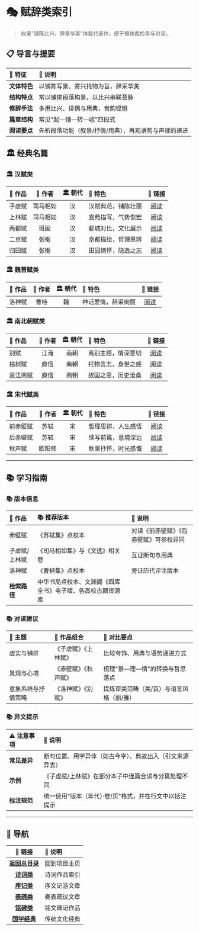 # 🎭 赋辞类索引

> 收录"铺陈比兴、辞章华美"体裁代表作，便于按体裁检索与对读。

## 📋 导言与提要

| 🎯 **特征** | 📝 **说明** |
|:---|:---|
| **文体特色** | 以铺陈写景、寄兴托物为旨，辞采华美 |
| **结构特点** | 常以铺排段落构景，以比兴串联意脉 |
| **修辞手法** | 多用比兴、排偶与用典，音韵铿锵 |
| **篇章结构** | 常见"起—铺—转—收"四段式 |
| **阅读要点** | 先析段落功能（叙景/抒情/用典），再观语势与声律的递进 |

## 🏛️ 经典名篇

### 🏛️ 汉赋类
| 📖 **作品** | 👤 **作者** | 🏛️ **朝代** | 🎯 **特色** | 🔗 **链接** |
|:---|:---:|:---:|:---|:---:|
| 子虚赋 | 司马相如 | 汉 | 汉赋典范，铺陈壮丽 | [阅读](./赋辞/子虚赋.md) |
| 上林赋 | 司马相如 | 汉 | 宫苑描写，气势恢宏 | [阅读](./赋辞/上林赋.md) |
| 两都赋 | 班固 | 汉 | 都城对比，文化展示 | [阅读](./赋辞/两都赋.md) |
| 二京赋 | 张衡 | 汉 | 京都描绘，哲理思辨 | [阅读](./赋辞/二京赋.md) |
| 归田赋 | 张衡 | 汉 | 田园情怀，隐逸之志 | [阅读](./赋辞/归田赋.md) |

### 🏛️ 魏晋赋类
| 📖 **作品** | 👤 **作者** | 🏛️ **朝代** | 🎯 **特色** | 🔗 **链接** |
|:---|:---:|:---:|:---|:---:|
| 洛神赋 | 曹植 | 魏 | 神话爱情，辞采绚丽 | [阅读](./赋辞/洛神赋.md) |

### 🏛️ 南北朝赋类
| 📖 **作品** | 👤 **作者** | 🏛️ **朝代** | 🎯 **特色** | 🔗 **链接** |
|:---|:---:|:---:|:---|:---:|
| 别赋 | 江淹 | 南朝 | 离别主题，情深意切 | [阅读](./赋辞/别赋.md) |
| 枯树赋 | 庾信 | 南朝 | 托物言志，身世之感 | [阅读](./赋辞/枯树赋.md) |
| 哀江南赋 | 庾信 | 南朝 | 故国之思，历史沧桑 | [阅读](./赋辞/哀江南赋.md) |

### 🏛️ 宋代赋类
| 📖 **作品** | 👤 **作者** | 🏛️ **朝代** | 🎯 **特色** | 🔗 **链接** |
|:---|:---:|:---:|:---|:---:|
| 前赤壁赋 | 苏轼 | 宋 | 哲理思辨，人生感悟 | [阅读](./赋辞/前赤壁赋.md) |
| 后赤壁赋 | 苏轼 | 宋 | 续写前篇，意境深远 | [阅读](./赋辞/后赤壁赋.md) |
| 秋声赋 | 欧阳修 | 宋 | 秋景抒怀，时光感慨 | [阅读](./赋辞/秋声赋.md) |

---

## 📚 学习指南

### 📚 版本信息
| 📖 **作品** | 📚 **推荐版本** | 📝 **说明** |
|:---|:---|:---|
| 赤壁赋 | 《苏轼集》点校本 | 对读《前赤壁赋》《后赤壁赋》可参校异同 |
| 子虚赋/上林赋 | 《司马相如集》与《文选》相关卷 | 互证断句与用典 |
| 洛神赋 | 《曹植集》点校本 | 旁证历代评注版本 |
| **检索路径** | 中华书局点校本、文渊阁《四库全书》电子版、各高校古籍资源库 | |

### 📚 对读建议
| 🎯 **主题** | 📖 **作品组合** | 📝 **对比要点** |
|:---|:---|:---|
| 虚实与铺排 | 《子虚赋》《上林赋》 | 比较夸饰、用典与语势递进方式 |
| 景观与心境 | 《赤壁赋》《秋声赋》 | 梳理"景—理—情"的转换与哲思落点 |
| 意象系统与抒情策略 | 《洛神赋》《别赋》 | 提炼审美范畴（美/哀）与语言风格（丽/雅） |

### 📚 异文提示
| ⚠️ **注意事项** | 📝 **说明** |
|:---|:---|
| **常见差异** | 断句位置、用字异体（如古今字）、典故出入（引文来源异表） |
| **示例** | 《子虚赋/上林赋》在部分本子中连篇合读与分篇处理不同 |
| **标注规范** | 统一使用"版本（年代）·卷/页"格式，并在行文中以括注提示 |

---

## 🧭 导航

| 🔗 **链接** | 📝 **说明** |
|:---:|:---|
| **[返回总目录](./README.md)** | 回到项目主页 |
| **[诗词类](./诗词类索引.md)** | 诗词作品索引 |
| **[序记类](./序记类索引.md)** | 序文记游文章 |
| **[表疏类](./表疏类索引.md)** | 奏表疏议文章 |
| **[铭碑类](./铭碑类索引.md)** | 铭文碑记作品 |
| **[国学经典](./国学/README.md)** | 传统文化经典 |